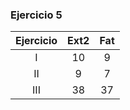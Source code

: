 ### Ejercicio 5



| Ejercicio | Ext2 | Fat |
|:---------:|:----:|:---:|
| I | 10 | 9 |
| II | 9 | 7 |
| III | 38 | 37 |